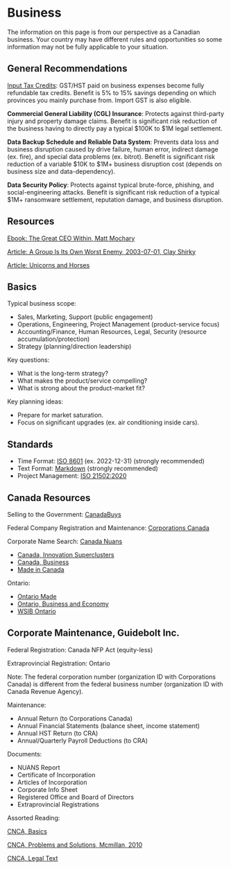 # Business

The information on this page is from our perspective as a Canadian business. Your country may have different rules and opportunities so some information may not be fully applicable to your situation.

## General Recommendations

[Input Tax Credits](https://www.canada.ca/en/revenue-agency/services/tax/businesses/topics/gst-hst-businesses/complete-file-input-tax-credit.html): GST/HST paid on business expenses become fully refundable tax credits. Benefit is 5% to 15% savings depending on which provinces you mainly purchase from. Import GST is also eligible.

**Commercial General Liability (CGL) Insurance**: Protects against third-party injury and property damage claims. Benefit is significant risk reduction of the business having to directly pay a typical $100K to $1M legal settlement. 

**Data Backup Schedule and Reliable Data System**: Prevents data loss and business disruption caused by drive failure, human error, indirect damage (ex. fire), and special data problems (ex. bitrot). Benefit is significant risk reduction of a variable $10K to $1M+ business disruption cost (depends on business size and data-dependency). 

**Data Security Policy**: Protects against typical brute-force, phishing, and social-engineering attacks. Benefit is significant risk reduction of a typical $1M+ ransomware settlement, reputation damage, and business disruption.

## Resources

[Ebook: The Great CEO Within, Matt Mochary](https://docs.google.com/document/d/1ZJZbv4J6FZ8Dnb0JuMhJxTnwl-dwqx5xl0s65DE3wO8)

[Article: A Group Is Its Own Worst Enemy, 2003-07-01, Clay Shirky](https://web.archive.org/web/20131130191257/http://www.shirky.com/writings/group_enemy.html)

[Article: Unicorns and Horses](https://medium.com/@awilkinson/unicorns-vs-horses-f81d8dd61f17)

## Basics

Typical business scope:

* Sales, Marketing, Support (public engagement)
* Operations, Engineering, Project Management (product-service focus)
* Accounting/Finance, Human Resources, Legal, Security (resource accumulation/protection)
* Strategy (planning/direction leadership)

Key questions:

* What is the long-term strategy?
* What makes the product/service compelling?
* What is strong about the product-market fit?

Key planning ideas:

* Prepare for market saturation.
* Focus on significant upgrades (ex. air conditioning inside cars).

## Standards

* Time Format: [ISO 8601](https://www.iso.org/iso-8601-date-and-time-format.html) (ex. 2022-12-31) (strongly recommended)
* Text Format: [Markdown](https://commonmark.org/) (strongly recommended)
* Project Management: [ISO 21502:2020](https://www.iso.org/standard/74947.html) 

## Canada Resources

Selling to the Government: [CanadaBuys](https://canadabuys.canada.ca)

Federal Company Registration and Maintenance: [Corporations Canada](https://corporationscanada.ic.gc.ca)

Corporate Name Search: [Canada Nuans](https://www.ic.gc.ca/eic/site/075.nsf/eng/home)

* [Canada, Innovation Superclusters](https://www.ic.gc.ca/eic/site/093.nsf/eng/home)
* [Canada, Business](https://www.canada.ca/en/services/business.html)
* [Made in Canada](https://www.competitionbureau.gc.ca/eic/site/cb-bc.nsf/eng/03169.html)

Ontario:

* [Ontario Made](https://www.supportontariomade.ca/)
* [Ontario, Business and Economy](https://www.ontario.ca/page/business-and-economy)
* [WSIB Ontario](https://www.wsib.ca/en)

## Corporate Maintenance, Guidebolt Inc.

Federal Registration: Canada NFP Act (equity-less)

Extraprovincial Registration: Ontario

Note: The federal corporation number (organization ID with Corporations Canada) is different from the federal business number (organization ID with Canada Revenue Agency).

Maintenance: 

* Annual Return (to Corporations Canada)
* Annual Financial Statements (balance sheet, income statement)
* Annual HST Return (to CRA)
* Annual/Quarterly Payroll Deductions (to CRA)

Documents:

* NUANS Report
* Certificate of Incorporation
* Articles of Incorporation
* Corporate Info Sheet
* Registered Office and Board of Directors
* Extraprovincial Registrations

Assorted Reading:

[CNCA, Basics](https://www.ic.gc.ca/eic/site/cd-dgc.nsf/eng/cs07310.html)

[CNCA, Problems and Solutions, Mcmillan, 2010](https://mcmillan.ca/Files/121633_Practitioners%20Guide%20to%20the%20New%20Canada%20Not%20for%20Profit%20Corporations%20Act%20(Wayne%20Gray)%20(2010).pdf)

[CNCA, Legal Text](https://laws-lois.justice.gc.ca/eng/acts/C-7.75/)










